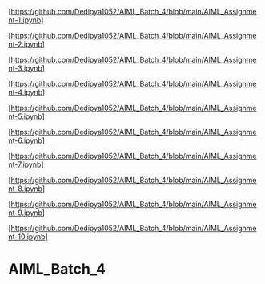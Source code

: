 [https://github.com/Dedipya1052/AIML_Batch_4/blob/main/AIML_Assignment-1.ipynb]

[https://github.com/Dedipya1052/AIML_Batch_4/blob/main/AIML_Assignment-2.ipynb]

[https://github.com/Dedipya1052/AIML_Batch_4/blob/main/AIML_Assignment-3.ipynb]

[https://github.com/Dedipya1052/AIML_Batch_4/blob/main/AIML_Assignment-4.ipynb]

[https://github.com/Dedipya1052/AIML_Batch_4/blob/main/AIML_Assignment-5.ipynb]

[https://github.com/Dedipya1052/AIML_Batch_4/blob/main/AIML_Assignment-6.ipynb]

[https://github.com/Dedipya1052/AIML_Batch_4/blob/main/AIML_Assignment-7.ipynb]

[https://github.com/Dedipya1052/AIML_Batch_4/blob/main/AIML_Assignment-8.ipynb]

[https://github.com/Dedipya1052/AIML_Batch_4/blob/main/AIML_Assignment-9.ipynb]

[https://github.com/Dedipya1052/AIML_Batch_4/blob/main/AIML_Assignment-10.ipynb]








# AIML_Batch_4

